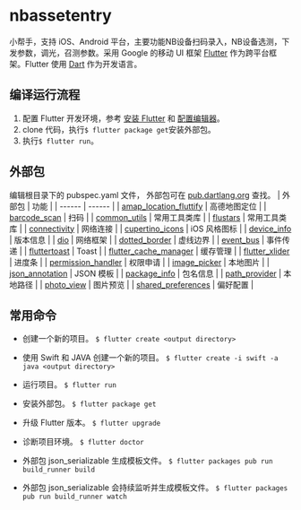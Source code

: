 # nbassetentry

小帮手，支持 iOS、Android 平台，主要功能NB设备扫码录入，NB设备选测，下发参数，调光，召测参数。采用 Google 的移动 UI 框架 [Flutter](https://flutter.io) 作为跨平台框架。Flutter 使用 [Dart](https://www.dartlang.org) 作为开发语言。

## 编译运行流程

1. 配置 Flutter 开发环境，参考 [安装 Flutter](https://flutterchina.club/get-started/install/) 和 [配置编辑器](https://flutterchina.club/get-started/editor/#androidsstudio)。
2. clone 代码，执行`$ flutter package get`安装外部包。
3. 执行`$ flutter run`。

## 外部包
编辑根目录下的 pubspec.yaml 文件， 外部包可在 [pub.dartlang.org](https://pub.dartlang.org/flutter/) 查找。
| 外部包 | 功能 | 
| ------ | ------ |
| [amap_location_fluttify](https://github.com/fluttify-project/amap_location_fluttify) | 高德地图定位 |
| [barcode_scan](https://github.com/mintware-de/flutter_barcode_reader) | 扫码 |
| [common_utils](https://github.com/Sky24n/common_utils) | 常用工具类库 |
| [flustars](https://github.com/Sky24n/flustars) | 常用工具类库 |
| [connectivity](https://github.com/flutter/plugins/tree/master/packages/connectivity) | 网络连接 |
| [cupertino_icons](https://github.com/flutter/cupertino_icons) | iOS 风格图标 |
| [device_info](https://github.com/flutter/plugins/tree/master/packages/device_info) | 版本信息 |
| [dio](https://github.com/flutterchina/dio) | 网络框架 |
| [dotted_border](https://github.com/ajilo297/Flutter-Dotted-Border) | 虚线边界 |
| [event_bus](https://github.com/marcojakob/dart-event-bus) | 事件传递 |
| [fluttertoast](https://github.com/PonnamKarthik/FlutterToast) | Toast |
| [flutter_cache_manager](https://github.com/renefloor/flutter_cache_manager) | 缓存管理 |
| [flutter_xlider](https://github.com/Ali-Azmoud/flutter_xlider) | 进度条 |
| [permission_handler](https://github.com/Baseflow/flutter-permission-handler) | 权限申请 |
| [image_picker](https://github.com/flutter/plugins/tree/master/packages/image_picker) | 本地图片 |
| [json_annotation](https://github.com/dart-lang/json_serializable) | JSON 模板 |
| [package_info](https://github.com/flutter/plugins/tree/master/packages/package_info) | 包名信息 |
| [path_provider](https://github.com/flutter/plugins/tree/master/packages/path_provider) | 本地路径 |
| [photo_view](https://github.com/renancaraujo/photo_view) | 图片预览 |
| [shared_preferences](https://github.com/flutter/plugins/tree/master/packages/shared_preferences) | 偏好配置 |

## 常用命令

* 创建一个新的项目。
`$ flutter create <output directory>`

* 使用 Swift 和 JAVA 创建一个新的项目。
`$ flutter create -i swift -a java <output directory>`

* 运行项目。
`$ flutter run`

* 安装外部包。
`$ flutter package get`

* 升级 Flutter 版本。
`$ flutter upgrade`

* 诊断项目环境。
`$ flutter doctor`

* 外部包 json_serializable 生成模板文件。
`$ flutter packages pub run build_runner build`

* 外部包 json_serializable 会持续监听并生成模板文件。
`$ flutter packages pub run build_runner watch`
